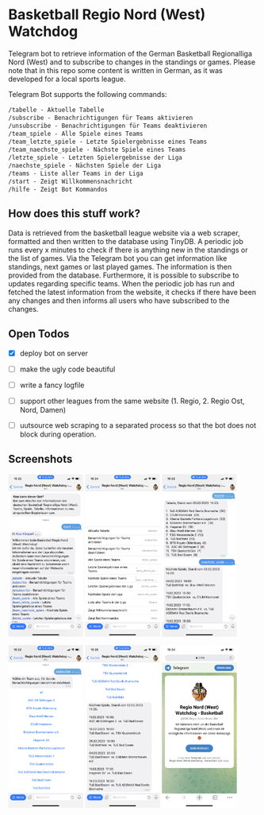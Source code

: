 # Basketball Regio Nord (West) Watchdog

Telegram bot to retrieve information of the German Basketball Regionalliga Nord (West) and to subscribe to changes in the standings or games.
Please note that in this repo some content is written in German, as it was developed for a local sports league.

Telegram Bot supports the following commands:
```
/tabelle - Aktuelle Tabelle
/subscribe - Benachrichtigungen für Teams aktivieren
/unsubscribe - Benachrichtigungen für Teams deaktivieren
/team_spiele - Alle Spiele eines Teams
/team_letzte_spiele - Letzte Spielergebnisse eines Teams
/team_naechste_spiele - Nächste Spiele eines Teams
/letzte_spiele - Letzten Spielergebnisse der Liga
/naechste_spiele - Nächsten Spiele der Liga
/teams - Liste aller Teams in der Liga
/start - Zeigt Willkommensnachricht
/hilfe - Zeigt Bot Kommandos
```

## How does this stuff work?

Data is retrieved from the basketball league website via a web scraper, formatted and then written to the database using TinyDB. A periodic job runs every x minutes to check if there is anything new in the standings or the list of games. 
Via the Telegram bot you can get information like standings, next games or last played games. The information is then provided from the database. Furthermore, it is possible to subscribe to updates regarding specific teams. When the periodic job has run and fetched the latest information from the website, it checks if there have been any changes and then informs all users who have subscribed to the changes.

## Open Todos
- [x] deploy bot on server 
- [ ] make the ugly code beautiful
- [ ] write a fancy logfile
- [ ] support other leagues from the same website (1. Regio, 2. Regio Ost, Nord, Damen)
- [ ] uutsource web scraping to a separated process so that the bot does not block during operation.


## Screenshots

<p float="center">
  <img src="./screenshots/IMG_2586.PNG" width="30%" />
  <img src="./screenshots/IMG_2592.PNG" width="30%" /> 
  <img src="./screenshots/IMG_2588.PNG" width="30%" />
</p>

<p float="center">
  <img src="./screenshots/IMG_2589.PNG" width="30%" />
  <img src="./screenshots/IMG_2593.PNG" width="30%" /> 
  <img src="./screenshots/IMG_2595.PNG" width="30%" />
</p>